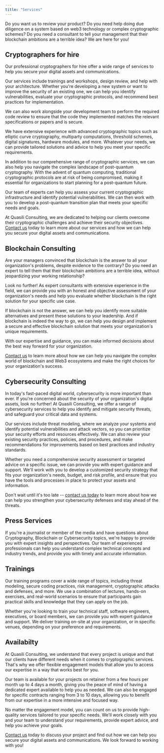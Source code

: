 ```yaml
---
title: "Services"
---
```


Do you want us to review your product? Do you need help doing due diligence on a system based on web3 technology or complex cryptographic schemes? Do you need a consultant to tell your management that their blockchain ambitions are a terrible idea?
We are here for you!

## Cryptographers for hire

Our professional cryptographers for hire offer a wide range of services to help you secure your digital assets and communications.

Our services include trainings and workshops, design review, and help with your architecture.
Whether you're developing a new system or want to improve the security of an existing one, we can help you identify vulnerabilities, evaluate your cryptographic protocols, and recommend best practices for implementation.

We can also work alongside your development team to perform the required code review to ensure that the code they implemented matches the relevant specifications or papers and is secure.

We have extensive experience with advanced cryptographic topics such as elliptic curve cryptography, multiparty computations, threshold schemes, digital signatures, hardware modules, and more. 
Whatever your needs, we can provide tailored solutions and advice to help you meet your specific requirements.

In addition to our comprehensive range of cryptographic services, we can also help you navigate the complex landscape of post-quantum cryptography. With the advent of quantum computing, traditional cryptographic protocols are at risk of being compromised, making it essential for organizations to start planning for a post-quantum future.

Our team of experts can help you assess your current cryptographic infrastructure and identify potential vulnerabilities. We can then work with you to develop a post-quantum transition plan that meets your specific needs and goals.

At Quasili Consulting, we are dedicated to helping our clients overcome their cryptographic challenges and achieve their security objectives.
[Contact us](/contact/) today to learn more about our services and how we can help you secure your digital assets and communications.

## Blockchain Consulting

Are your managers convinced that blockchain is the answer to all your organization's problems, despite evidence to the contrary?
Do you need an expert to tell them that their blockchain ambitions are a terrible idea, without jeopardizing your working relationship?

Look no further!
As expert consultants with extensive experience in the field, we can provide you with an honest and objective assessment of your organization's needs and help you evaluate whether blockchain is the right solution for your specific use case.

If blockchain is not the answer, we can help you identify more suitable alternatives and present these solutions to your leadership.
And if blockchain is indeed the way to go, we can help you design and implement a secure and effective blockchain solution that meets your organization's unique requirements.

With our expertise and guidance, you can make informed decisions about the best way forward for your organization.

[Contact us](/contact/) to learn more about how we can help you navigate the complex world of blockchain and Web3 ecosystems and make the right choices for your organization's success.

## Cybersecurity Consulting

In today's fast-paced digital world, cybersecurity is more important than ever.
If you're concerned about the security of your organization's digital assets, look no further!
At Quasili Consulting, we offer a range of cybersecurity services to help you identify and mitigate security threats, and safeguard your critical data and systems.

Our services include threat modeling, where we analyze your systems and identify potential vulnerabilities and attack vectors, so you can prioritize your security efforts and resources effectively.
We can also review your existing security practices, policies, and procedures, and make recommendations for improvements based on best practices and industry standards.

Whether you need a comprehensive security assessment or targeted advice on a specific issue, we can provide you with expert guidance and support.
We'll work with you to develop a customized security strategy that fits your organization's needs, budget, and risk profile, and ensure that you have the tools and processes in place to protect your assets and information.

Don't wait until it's too late -- [contact us today](/contact/) to learn more about how we can help you strengthen your cybersecurity defenses and stay ahead of the threats.

## Press Services

If you're a journalist or member of the media and have questions about Cryptography, Blockchain or Cybersecurity topics, we're happy to provide you with expert insights and perspectives.
Our team of experienced professionals can help you understand complex technical concepts and industry trends, and provide you with timely and accurate information.

## Trainings

Our training programs cover a wide range of topics, including threat modeling, secure coding practices, risk management, cryptographic attacks and defenses, and more.
We use a combination of lectures, hands-on exercises, and real-world scenarios to ensure that participants gain practical skills and knowledge that they can apply on the job.

Whether you're looking to train your technical staff, software engineers, executives, or board members, we can provide you with expert guidance and support.
We deliver training on-site at your organization, or in specific venues, depending on your preference and requirements.

## Availabilty

At Quasili Consulting, we understand that every project is unique and that our clients have different needs when it comes to cryptographic services.
That's why we offer flexible engagement models that allow you to access our expertise in a way that works best for you.

Our team is available for your projects on retainer from a few hours per month up to 4 days a month, giving you the peace of mind of having a dedicated expert available to help you as needed.
We can also be engaged for specific contracts ranging from 3 to 10 days, allowing you to benefit from our expertise in a more intensive and focused way.

No matter the engagement model, you can count on us to provide high-quality services tailored to your specific needs.
We'll work closely with you and your team to understand your requirements, provide expert advice, and help you achieve your goals.

[Contact us](/contact/) today to discuss your project and find out how we can help you secure your digital assets and communications. We look forward to working with you!
